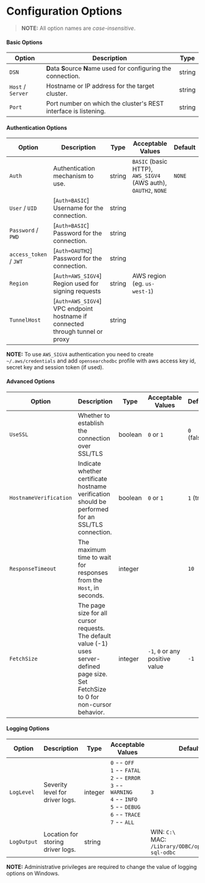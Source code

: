 # Configuration Options

>**NOTE:** All option names are *case-insensitive*.

#### Basic Options

| Option            | Description                                                       | Type   |
|-------------------|-------------------------------------------------------------------|--------|
| `DSN`             | **D**ata **S**ource **N**ame used for configuring the connection. | string |
| `Host` / `Server` | Hostname or IP address for the target cluster.                    | string |
| `Port`            | Port number on which the cluster's REST interface is listening.   | string |

#### Authentication Options

| Option                 | Description                                                                   | Type   | Acceptable Values                                              | Default |
|------------------------|-------------------------------------------------------------------------------|--------|----------------------------------------------------------------|---------|
| `Auth`                 | Authentication mechanism to use.                                              | string | `BASIC` (basic HTTP), `AWS_SIGV4` (AWS auth), `OAUTH2`, `NONE` | `NONE`  |
| `User` / `UID`         | [`Auth=BASIC`] Username for the connection.                                   | string |                                                                |         |
| `Password` / `PWD`     | [`Auth=BASIC`] Password for the connection.                                   | string |                                                                |         |
| `access_token` / `JWT` | [`Auth=OAUTH2`] Password for the connection.                                  | string |                                                                |         |
| `Region`               | [`Auth=AWS_SIGV4`] Region used for signing requests                           | string | AWS region (eg. `us-west-1`)                                   |         |
| `TunnelHost`           | [`Auth=AWS_SIGV4`] VPC endpoint hostname if connected through tunnel or proxy | string |                                                                |         |

**NOTE:** To use `AWS_SIGV4` authentication you need to create `~/.aws/credentials` and add `opensearchodbc` profile with aws access key id, secret key and session token (if used).

#### Advanced Options

| Option                 | Description                                                                                                                              | Type    | Acceptable Values               | Default     |
|------------------------|------------------------------------------------------------------------------------------------------------------------------------------|---------|---------------------------------|-------------|
| `UseSSL`               | Whether to establish the connection over SSL/TLS                                                                                         | boolean | `0` or `1`                      | `0` (false) |
| `HostnameVerification` | Indicate whether certificate hostname verification should be performed for an SSL/TLS connection.                                        | boolean | `0` or `1`                      | `1` (true)  |
| `ResponseTimeout`      | The maximum time to wait for responses from the `Host`, in seconds.                                                                      | integer |                                 | `10`        |
| `FetchSize`            | The page size for all cursor requests. The default value (-1) uses server-defined page size. Set FetchSize to 0 for non-cursor behavior. | integer | `-1`, `0` or any positive value | `-1`        |

#### Logging Options

| Option      | Description                       | Type    | Acceptable Values                                                                                                                                                     | Default                                                    |
|-------------|-----------------------------------|---------|-----------------------------------------------------------------------------------------------------------------------------------------------------------------------|------------------------------------------------------------|
| `LogLevel`  | Severity level for driver logs.   | integer | `0` -- `OFF` <br /> `1` -- `FATAL` <br /> `2` -- `ERROR` <br /> `3` -- `WARNING` <br /> `4` -- `INFO` <br /> `5` -- `DEBUG` <br /> `6` -- `TRACE` <br /> `7` -- `ALL` | `3`                                                        |
| `LogOutput` | Location for storing driver logs. | string  |                                                                                                                                                                       | WIN: `C:\` <br /> MAC: `/Library/ODBC/opensearch-sql-odbc` |


**NOTE:** Administrative privileges are required to change the value of logging options on Windows.
